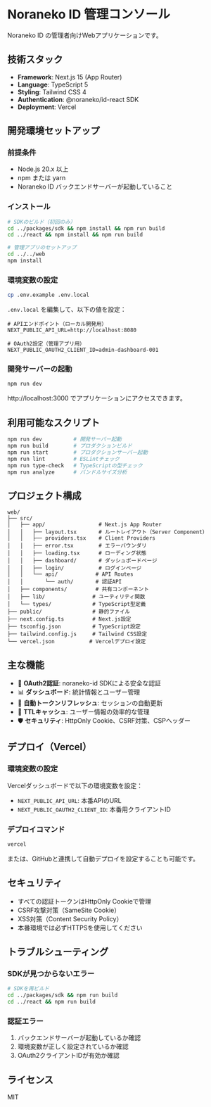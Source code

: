 # Noraneko ID 管理コンソール

Noraneko ID の管理者向けWebアプリケーションです。

## 技術スタック

- **Framework**: Next.js 15 (App Router)
- **Language**: TypeScript 5
- **Styling**: Tailwind CSS 4
- **Authentication**: @noraneko/id-react SDK
- **Deployment**: Vercel

## 開発環境セットアップ

### 前提条件

- Node.js 20.x 以上
- npm または yarn
- Noraneko ID バックエンドサーバーが起動していること

### インストール

```bash
# SDKのビルド（初回のみ）
cd ../packages/sdk && npm install && npm run build
cd ../react && npm install && npm run build

# 管理アプリのセットアップ
cd ../../web
npm install
```

### 環境変数の設定

```bash
cp .env.example .env.local
```

`.env.local` を編集して、以下の値を設定：

```env
# APIエンドポイント（ローカル開発用）
NEXT_PUBLIC_API_URL=http://localhost:8080

# OAuth2設定（管理アプリ用）
NEXT_PUBLIC_OAUTH2_CLIENT_ID=admin-dashboard-001
```

### 開発サーバーの起動

```bash
npm run dev
```

http://localhost:3000 でアプリケーションにアクセスできます。

## 利用可能なスクリプト

```bash
npm run dev          # 開発サーバー起動
npm run build        # プロダクションビルド
npm run start        # プロダクションサーバー起動
npm run lint         # ESLintチェック
npm run type-check   # TypeScriptの型チェック
npm run analyze      # バンドルサイズ分析
```

## プロジェクト構成

```
web/
├── src/
│   ├── app/                 # Next.js App Router
│   │   ├── layout.tsx       # ルートレイアウト（Server Component）
│   │   ├── providers.tsx    # Client Providers
│   │   ├── error.tsx        # エラーバウンダリ
│   │   ├── loading.tsx      # ローディング状態
│   │   ├── dashboard/       # ダッシュボードページ
│   │   ├── login/           # ログインページ
│   │   └── api/            # API Routes
│   │       └── auth/       # 認証API
│   ├── components/         # 共有コンポーネント
│   ├── lib/               # ユーティリティ関数
│   └── types/             # TypeScript型定義
├── public/                # 静的ファイル
├── next.config.ts         # Next.js設定
├── tsconfig.json          # TypeScript設定
├── tailwind.config.js     # Tailwind CSS設定
└── vercel.json           # Vercelデプロイ設定
```

## 主な機能

- 🔐 **OAuth2認証**: noraneko-id SDKによる安全な認証
- 📊 **ダッシュボード**: 統計情報とユーザー管理
- 🔄 **自動トークンリフレッシュ**: セッションの自動更新
- 💾 **TTLキャッシュ**: ユーザー情報の効率的な管理
- 🛡️ **セキュリティ**: HttpOnly Cookie、CSRF対策、CSPヘッダー

## デプロイ（Vercel）

### 環境変数の設定

Vercelダッシュボードで以下の環境変数を設定：

- `NEXT_PUBLIC_API_URL`: 本番APIのURL
- `NEXT_PUBLIC_OAUTH2_CLIENT_ID`: 本番用クライアントID

### デプロイコマンド

```bash
vercel
```

または、GitHubと連携して自動デプロイを設定することも可能です。

## セキュリティ

- すべての認証トークンはHttpOnly Cookieで管理
- CSRF攻撃対策（SameSite Cookie）
- XSS対策（Content Security Policy）
- 本番環境では必ずHTTPSを使用してください

## トラブルシューティング

### SDKが見つからないエラー

```bash
# SDKを再ビルド
cd ../packages/sdk && npm run build
cd ../react && npm run build
```

### 認証エラー

1. バックエンドサーバーが起動しているか確認
2. 環境変数が正しく設定されているか確認
3. OAuth2クライアントIDが有効か確認

## ライセンス

MIT
